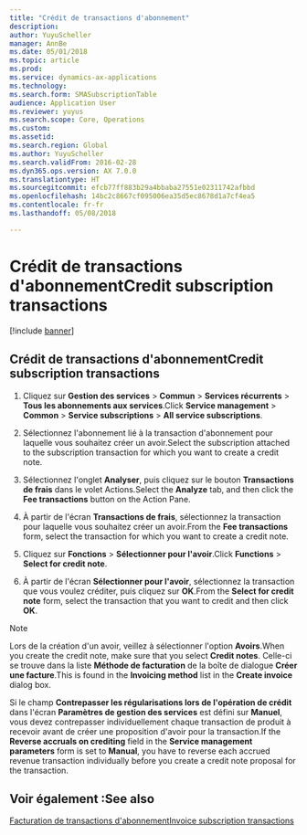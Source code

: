 ```yaml
---
title: "Crédit de transactions d'abonnement"
description: 
author: YuyuScheller
manager: AnnBe
ms.date: 05/01/2018
ms.topic: article
ms.prod: 
ms.service: dynamics-ax-applications
ms.technology: 
ms.search.form: SMASubscriptionTable
audience: Application User
ms.reviewer: yuyus
ms.search.scope: Core, Operations
ms.custom: 
ms.assetid: 
ms.search.region: Global
ms.author: YuyuScheller
ms.search.validFrom: 2016-02-28
ms.dyn365.ops.version: AX 7.0.0
ms.translationtype: HT
ms.sourcegitcommit: efcb77ff883b29a4bbaba27551e02311742afbbd
ms.openlocfilehash: 14bc2c8667cf095006ea35d5ec8678d1a7cf4ea5
ms.contentlocale: fr-fr
ms.lasthandoff: 05/08/2018

---
```


# <a name="credit-subscription-transactions"></a><span data-ttu-id="e7ba9-102">Crédit de transactions d'abonnement</span><span class="sxs-lookup"><span data-stu-id="e7ba9-102">Credit subscription transactions</span></span> 

[!include [banner](../includes/banner.md)]


## <a name="credit-subscription-transactions"></a><span data-ttu-id="e7ba9-103">Crédit de transactions d'abonnement</span><span class="sxs-lookup"><span data-stu-id="e7ba9-103">Credit subscription transactions</span></span>

1.  <span data-ttu-id="e7ba9-104">Cliquez sur **Gestion des services** \> **Commun** \> **Services récurrents** \> **Tous les abonnements aux services**.</span><span class="sxs-lookup"><span data-stu-id="e7ba9-104">Click **Service management** \> **Common** \> **Service subscriptions** \> **All service subscriptions**.</span></span>

2.  <span data-ttu-id="e7ba9-105">Sélectionnez l'abonnement lié à la transaction d'abonnement pour laquelle vous souhaitez créer un avoir.</span><span class="sxs-lookup"><span data-stu-id="e7ba9-105">Select the subscription attached to the subscription transaction for which you want to create a credit note.</span></span>

3.  <span data-ttu-id="e7ba9-106">Sélectionnez l'onglet **Analyser**, puis cliquez sur le bouton **Transactions de frais** dans le volet Actions.</span><span class="sxs-lookup"><span data-stu-id="e7ba9-106">Select the **Analyze** tab, and then click the **Fee transactions** button on the Action Pane.</span></span>

4.  <span data-ttu-id="e7ba9-107">À partir de l'écran **Transactions de frais**, sélectionnez la transaction pour laquelle vous souhaitez créer un avoir.</span><span class="sxs-lookup"><span data-stu-id="e7ba9-107">From the **Fee transactions** form, select the transaction for which you want to create a credit note.</span></span>

5.  <span data-ttu-id="e7ba9-108">Cliquez sur **Fonctions** \> **Sélectionner pour l'avoir**.</span><span class="sxs-lookup"><span data-stu-id="e7ba9-108">Click **Functions** \> **Select for credit note**.</span></span>

6.  <span data-ttu-id="e7ba9-109">À partir de l'écran **Sélectionner pour l'avoir**, sélectionnez la transaction que vous voulez créditer, puis cliquez sur **OK**.</span><span class="sxs-lookup"><span data-stu-id="e7ba9-109">From the **Select for credit note** form, select the transaction that you want to credit and then click **OK**.</span></span>


> [!NOTE]
> <P><span data-ttu-id="e7ba9-110">Lors de la création d'un avoir, veillez à sélectionner l'option <STRONG>Avoirs</STRONG>.</span><span class="sxs-lookup"><span data-stu-id="e7ba9-110">When you create the credit note, make sure that you select <STRONG>Credit notes</STRONG>.</span></span> <span data-ttu-id="e7ba9-111">Celle-ci se trouve dans la liste <STRONG>Méthode de facturation</STRONG> de la boîte de dialogue <STRONG>Créer une facture</STRONG>.</span><span class="sxs-lookup"><span data-stu-id="e7ba9-111">This is found in the <STRONG>Invoicing method</STRONG> list in the <STRONG>Create invoice</STRONG> dialog box.</span></span></P>

<span data-ttu-id="e7ba9-112">Si le champ **Contrepasser les régularisations lors de l'opération de crédit** dans l'écran **Paramètres de gestion des services** est défini sur **Manuel**, vous devez contrepasser individuellement chaque transaction de produit à recevoir avant de créer une proposition d'avoir pour la transaction.</span><span class="sxs-lookup"><span data-stu-id="e7ba9-112">If the **Reverse accruals on crediting** field in the **Service management parameters** form is set to **Manual**, you have to reverse each accrued revenue transaction individually before you create a credit note proposal for the transaction.</span></span>

## <a name="see-also"></a><span data-ttu-id="e7ba9-113">Voir également :</span><span class="sxs-lookup"><span data-stu-id="e7ba9-113">See also</span></span>

[<span data-ttu-id="e7ba9-114">Facturation de transactions d'abonnement</span><span class="sxs-lookup"><span data-stu-id="e7ba9-114">Invoice subscription transactions</span></span>](invoice-subscription-transactions.md)


 

